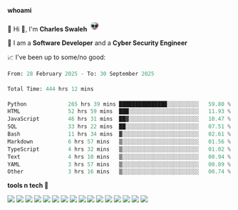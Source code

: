 **whoami**

🤪 Hi 👋, I'm **Charles Swaleh** <img src="alien.gif" height="25px">

🤖 I am a **Software Developer** and a **Cyber Security Engineer**

📈 I've been up to some/no good:

<!--START_SECTION:waka-->

```python
From: 28 February 2025 - To: 30 September 2025

Total Time: 444 hrs 12 mins

Python             265 hrs 39 mins ███████████████░░░░░░░░░░   59.80 %
HTML               52 hrs 59 mins  ███░░░░░░░░░░░░░░░░░░░░░░   11.93 %
JavaScript         46 hrs 31 mins  ██▓░░░░░░░░░░░░░░░░░░░░░░   10.47 %
SQL                33 hrs 22 mins  ██░░░░░░░░░░░░░░░░░░░░░░░   07.51 %
Bash               11 hrs 34 mins  ▓░░░░░░░░░░░░░░░░░░░░░░░░   02.61 %
Markdown           6 hrs 57 mins   ▒░░░░░░░░░░░░░░░░░░░░░░░░   01.56 %
TypeScript         4 hrs 32 mins   ▒░░░░░░░░░░░░░░░░░░░░░░░░   01.02 %
Text               4 hrs 10 mins   ▒░░░░░░░░░░░░░░░░░░░░░░░░   00.94 %
YAML               3 hrs 57 mins   ▒░░░░░░░░░░░░░░░░░░░░░░░░   00.89 %
Other              3 hrs 16 mins   ▒░░░░░░░░░░░░░░░░░░░░░░░░   00.74 %
```

<!--END_SECTION:waka-->


**tools n tech 🔭**

![](https://img.shields.io/badge/OS-Linux-informational?style=flat&logo=linux&logoColor=white&color=800020)
![](https://img.shields.io/badge/Code-JavaScript-informational?style=flat&logo=javascript&logoColor=white&color=800020)
![](https://img.shields.io/badge/Code-Python-informational?style=flat&logo=python&logoColor=white&color=800020)
![](https://img.shields.io/badge/Code-C-informational?style=flat&logo=c&logoColor=white&color=800020)
![](https://img.shields.io/badge/Code-Ruby-informational?style=flat&logo=ruby&logoColor=white&color=800020)
![](https://img.shields.io/badge/Code-Go-informational?style=flat&logo=go&logoColor=white&color=800020)
![](https://img.shields.io/badge/Framework-React-informational?style=flat&logo=react&logoColor=white&color=800020)
![](https://img.shields.io/badge/Framework-Django-informational?style=flat&logo=django&logoColor=white&color=800020)
![](https://img.shields.io/badge/Framework-Flask-informational?style=flat&logo=flask&logoColor=white&color=800020)
![](https://img.shields.io/badge/Framework-Rails-informational?style=flat&logo=Ruby&logoColor=white&color=800020)
![](https://img.shields.io/badge/Shell-Bash-informational?style=flat&logo=gnu-bash&logoColor=white&color=800020)
![](https://img.shields.io/badge/DB-PostgreSQL-informational?style=flat&logo=postgresql&logoColor=white&color=800020)
![](https://img.shields.io/badge/DB-MySQL-informational?style=flat&logo=mysql&logoColor=white&color=800020)
![](https://img.shields.io/badge/CI/CD-Docker-informational?style=flat&logo=docker&logoColor=white&color=800020)
![](https://img.shields.io/badge/CI/CD-Kubernetes-informational?style=flat&logo=kubernetes&logoColor=white&color=800020)
![](https://img.shields.io/badge/CI/CD-Jenkins-informational?style=flat&logo=jenkins&logoColor=white&color=800020)

<!-- **stats 🔭**

[![Charles's GitHub stats](https://github-readme-stats.vercel.app/api?username=mashm3ll0w&count_private=true&show_icons=true&theme=maroongold&include_all_commits=true)](https://github.com/anuraghazra/github-readme-stats)             [![Top Langs](https://github-readme-stats.vercel.app/api/top-langs/?username=mashm3ll0w&layout=compact&theme=maroongold&langs_count=6)](https://github.com/anuraghazra/github-readme-stats) -->
